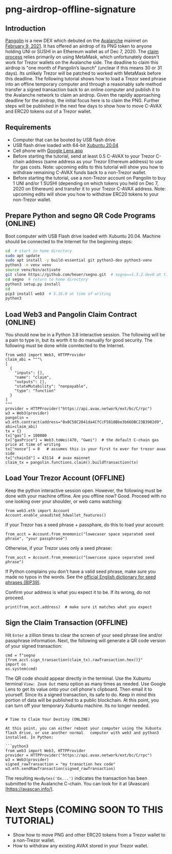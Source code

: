 # png-airdrop-offline-signature

## Introduction

[Pangolin](https://pangolin.exchange/) is a new DEX which debuted on the [Avalanche](https://www.avalabs.org/) mainnet on [February 9, 2021](https://twitter.com/pangolindex/status/1359245703592218627). It has offered an airdrop of its PNG token to anyone holding UNI or SUSHI in an Ethereum wallet as of Dec 7, 2020. The [claim process](https://pangolin.exchange/tutorials/claim-png) relies primarily on using MetaMask, which unfortunately doesn't work for Trezor wallets on the Avalanche side. The deadline to claim this airdrop is "one month of Pangolin’s launch" (unclear if this means 30 or 31 days). Its unlikely Trezor will be patched to worked with MetaMask before this deadline. The following tutorial shows how to load a Trezor seed phrase into an offline temporary computer and through a reasonably safe method transfer a signed transaction back to an online computer and publish it to the Avalanche network to claim an airdrop. Given the rapidly approaching deadline for the airdrop, the initial focus here is to claim the PNG. Further steps will be published in the next few days to show how to move C-AVAX and ERC20 tokens out of a Trezor wallet.

## Requirements

* Computer that can be booted by USB flash drive
* USB flash drive loaded with 64-bit [Xubuntu 20.04](https://xubuntu.org/release/20-04/)
* Cell phone with [Google Lens app](https://play.google.com/store/apps/details?id=com.google.ar.lens&hl=en_US&gl=US)
* Before starting the tutorial, send at least 0.5 C-AVAX to your Trezor C-chain address (same address as your Trezor Ethereum address) to use for gas costs. Note: upcoming edits to this tutorial will show you how to withdraw remaining C-AVAX funds back to a non-Trezor wallet.
* Before starting the tutorial, use a non-Trezor account on Pangolin to buy 1 UNI and/or 1 SUSHI (depending on which tokens you held on Dec 7, 2020 on Ethereum) and transfer it to your Trezor C-AVAX address. Note: upcoming edits will show you how to withdraw ERC20 tokens to your non-Trezor wallet.

## Prepare Python and segno QR Code Programs (ONLINE)

Boot computer with USB Flash drive loaded with Xubuntu 20.04. Machine should be connected to the Internet for the beginning steps:

```bash
cd  # start in home directory
sudo apt update
sudo apt install -y build-essential git python3-dev python3-venv
python3 -m venv venv
source venv/bin/activate
git clone https://github.com/heuer/segno.git  # segno==1.3.2.dev0 at time of writing
cd segno  # return to home directory
python3 setup.py install
cd
pip3 install web3  # 5.16.0 at time of writing
python3
```

## Load Web3 and Pangolin Claim Contract (ONLINE)

You should now be in a Python 3.8 interactive session. The following will be a pain to type in, but its worth it to do manually for good security. The following must be done while conntected to the Internet.

```python3
from web3 import Web3, HTTPProvider
claim_abi = """\
[
  {
	"inputs": [],
	"name": "claim",
	"outputs": [],
	"stateMutability": "nonpayable",
	"type": "function"
  }
]
"""
provider = HTTPProvider("https://api.avax.network/ext/bc/C/rpc")
w3 = Web3(provider)
pangolin = w3.eth.contract(address="0x0C58C2041da4CfCcF5818Bbe3b66DBC23B3902d9", abi=claim_abi)
tx = {}
tx["gas"] = 100000
tx["gasPrice"] = Web3.toWei(470, "Gwei")  # the default C-chain gas price at time of writing
tx["nonce"] = 0   # assumes this is your first tx ever for trezor avax side
tx["chainId"] = 43114  # avax mainnet
claim_tx = pangolin.functions.claim().buildTransaction(tx)
```

## Load Your Trezor Account (OFFLINE)

Keep the python interactive session open. However, the following must be done with your machine offline. Are you offline now? Good. Proceed with no one looking over your shoulder, or web cams watching:

```python3
from web3.eth import Account
Account.enable_unaudited_hdwallet_features()
```

If your Trezor has a seed phrase + passphare, do this to load your account:

```python3
from_acct = Account.from_mnemonic("lowecaser space separated seed phrase", "your passphrase")
```

Otherwise, if your Trezor uses only a seed phrase:

```python3
from_acct = Account.from_mnemonic("lowercase space separated seed phrase")
```

If Python complains you don't have a valid seed phrase, make sure you made no typos in the words. See the [official English dictionary for seed phrases (BIP39)](https://github.com/bitcoin/bips/blob/master/bip-0039/english.txt).

Confirm your address is what you expect it to be. If its wrong, do not proceed.

```python3
print(from_acct.address)  # make sure it matches what you expect
```

## Sign the Claim Transaction (OFFLINE)

Hit `Enter` a zillion times to clear the screen of your seed phrase line and/or passphrase information. Next, the following will generate a QR code version of your signed transaction:

```python3
cmd = f"segno {from_acct.sign_transaction(claim_tx).rawTransaction.hex()}"
import os
os.system(cmd)
```

The QR code should appear directly in the terminal. Use the Xubuntu terminal `View: Zoom Out` menu option as many times as needed. Use Google Lens to get its value onto your cell phone's clipboard. Then email it to yourself. Since its a signed transaction, its safe to do. Keep in mind this portion of data will be published to a public blockchain. At this point, you can turn off your temporary Xubuntu machine. Its no longer needed.
```

# Time to Claim Your Destiny (ONLINE)

At this point, you can either reboot your computer using the Xubuntu flash drive, or use another normal   computer with web3 and python3 installed. In Python:

```python3
from web3 import Web3, HTTPProvider
provider = HTTPProvider("https://api.avax.network/ext/bc/C/rpc")
w3 = Web3(provider)
signed_rawTransaction = "my tranaction hex code"
w3.eth.sendRawTransaction(signed_rawTransaction)
```

The resulting `HexBytes('Ox...')` indicates the transaction has been submitted to the Avalanche C-chain. You can look for it at (Avascan)[https://avascan.info/].

# Next Steps (COMING SOON TO THIS TUTORIAL)

* Show how to move PNG and other ERC20 tokens from a Trezor wallet to a non-Trezor wallet.
* How to withdraw any existing AVAX stored in your Trezor wallet.
